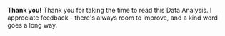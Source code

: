 **Thank you!**
Thank you for taking the time to read this Data Analysis.
I appreciate feedback - there's always room to improve, and a kind word goes a long way.
